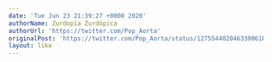 ```yaml
---
date: 'Tue Jun 23 21:39:27 +0000 2020'
authorName: Zurdopía Zurdópica
authorUrl: 'https://twitter.com/Pop_Aorta'
originalPost: 'https://twitter.com/Pop_Aorta/status/1275544020463300610'
layout: like
---
```

